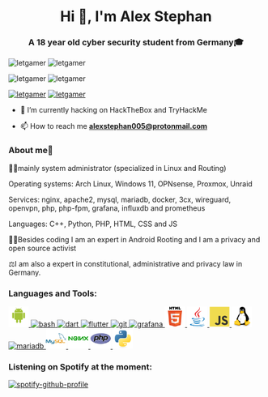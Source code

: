 <h1 align="center">Hi 👋, I'm Alex Stephan</h1>
<h3 align="center">A 18 year old cyber security student from Germany🎓</h3>

<img class="image-align-left" src="https://img.shields.io/badge/-HackTheBox-%239FEF00?style=for-the-badge&logo=hackthebox&logoColor=white" alt="letgamer" /> <img class="image-align-left" src="https://img.shields.io/badge/-TryHackMe-%23212C42?style=for-the-badge&logo=tryhackme&logoColor=white" alt="letgamer" />

<img class="image-align-left" src="https://komarev.com/ghpvc/?username=letgamer&label=Profile%20views&color=0e75b6&style=flat" alt="letgamer" /> <img class="image-align-left" src="https://img.shields.io/badge/I%20use-Arch%20btw-orange" alt="letgamer" /> 

[ ![letgamer](https://www.hackthebox.eu/badge/image/342109)](https://app.hackthebox.com/profile/342109)
[ ![letgamer](https://tryhackme-badges.s3.amazonaws.com/letgamer.png)](https://tryhackme.com/p/letgamer)

- 🔭 I’m currently hacking on HackTheBox and TryHackMe

- 📫 How to reach me **alexstephan005@protonmail.com**

<h3 align="left">About me🚀</h3>

🧑‍🎓mainly system administrator (specialized in Linux and Routing)

Operating systems: Arch Linux, Windows 11, OPNsense, Proxmox, Unraid

Services: nginx, apache2, mysql, mariadb, docker, 3cx, wireguard, openvpn, php, php-fpm, grafana, influxdb and prometheus

Languages: C++, Python, PHP, HTML, CSS and JS

🧑‍💻Besides coding I am an expert in Android Rooting and I am a privacy and open source activist

⚖️I am also a expert in constitutional, administrative and privacy law in Germany.

<h3 align="left">Languages and Tools:</h3>
<p align="left"> <a href="https://developer.android.com" target="_blank" rel="noreferrer"> <img src="https://raw.githubusercontent.com/devicons/devicon/master/icons/android/android-original-wordmark.svg" alt="android" width="40" height="40"/> </a> <a href="https://www.gnu.org/software/bash/" target="_blank" rel="noreferrer"> <img src="https://www.vectorlogo.zone/logos/gnu_bash/gnu_bash-icon.svg" alt="bash" width="40" height="40"/> </a> <a href="https://dart.dev" target="_blank" rel="noreferrer"> <img src="https://www.vectorlogo.zone/logos/dartlang/dartlang-icon.svg" alt="dart" width="40" height="40"/> </a> <a href="https://flutter.dev" target="_blank" rel="noreferrer"> <img src="https://www.vectorlogo.zone/logos/flutterio/flutterio-icon.svg" alt="flutter" width="40" height="40"/> </a> <a href="https://git-scm.com/" target="_blank" rel="noreferrer"> <img src="https://www.vectorlogo.zone/logos/git-scm/git-scm-icon.svg" alt="git" width="40" height="40"/> </a> <a href="https://grafana.com" target="_blank" rel="noreferrer"> <img src="https://www.vectorlogo.zone/logos/grafana/grafana-icon.svg" alt="grafana" width="40" height="40"/> </a> <a href="https://www.w3.org/html/" target="_blank" rel="noreferrer"> <img src="https://raw.githubusercontent.com/devicons/devicon/master/icons/html5/html5-original-wordmark.svg" alt="html5" width="40" height="40"/> </a> <a href="https://www.java.com" target="_blank" rel="noreferrer"> <img src="https://raw.githubusercontent.com/devicons/devicon/master/icons/java/java-original.svg" alt="java" width="40" height="40"/> </a> <a href="https://developer.mozilla.org/en-US/docs/Web/JavaScript" target="_blank" rel="noreferrer"> <img src="https://raw.githubusercontent.com/devicons/devicon/master/icons/javascript/javascript-original.svg" alt="javascript" width="40" height="40"/> </a> <a href="https://www.linux.org/" target="_blank" rel="noreferrer"> <img src="https://raw.githubusercontent.com/devicons/devicon/master/icons/linux/linux-original.svg" alt="linux" width="40" height="40"/> </a> <a href="https://mariadb.org/" target="_blank" rel="noreferrer"> <img src="https://www.vectorlogo.zone/logos/mariadb/mariadb-icon.svg" alt="mariadb" width="40" height="40"/> </a> <a href="https://www.mysql.com/" target="_blank" rel="noreferrer"> <img src="https://raw.githubusercontent.com/devicons/devicon/master/icons/mysql/mysql-original-wordmark.svg" alt="mysql" width="40" height="40"/> </a> <a href="https://www.nginx.com" target="_blank" rel="noreferrer"> <img src="https://raw.githubusercontent.com/devicons/devicon/master/icons/nginx/nginx-original.svg" alt="nginx" width="40" height="40"/> </a> <a href="https://www.php.net" target="_blank" rel="noreferrer"> <img src="https://raw.githubusercontent.com/devicons/devicon/master/icons/php/php-original.svg" alt="php" width="40" height="40"/> </a> <a href="https://www.python.org" target="_blank" rel="noreferrer"> <img src="https://raw.githubusercontent.com/devicons/devicon/master/icons/python/python-original.svg" alt="python" width="40" height="40"/> </a> </p>
<h3 align="left">Listening on Spotify at the moment:</h3>

<!-- https://github.com/kittinan/spotify-github-profile -->
[![spotify-github-profile](https://spotify-github-profile.kittinanx.com/api/view?uid=sm4i1y5wp0ufhi9kdglonsevm&cover_image=true&theme=novatorem&show_offline=false&background_color=000000&bar_color=53b14f&bar_color_cover=false)](https://spotify-github-profile.vercel.app/api/view?uid=sm4i1y5wp0ufhi9kdglonsevm&redirect=true)
